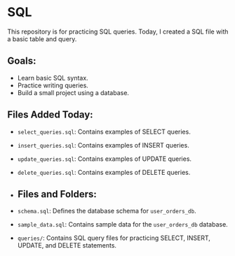 # SQL
This repository is for practicing SQL queries. Today, I created a SQL file with a basic table and query.

## Goals:
- Learn basic SQL syntax.
- Practice writing queries.
- Build a small project using a database.

## Files Added Today:
- `select_queries.sql`: Contains examples of SELECT queries.
- `insert_queries.sql`: Contains examples of INSERT queries.
- `update_queries.sql`: Contains examples of UPDATE queries.
- `delete_queries.sql`: Contains examples of DELETE queries.

- ## Files and Folders:
- `schema.sql`: Defines the database schema for `user_orders_db`.
- `sample_data.sql`: Contains sample data for the `user_orders_db` database.
- `queries/`: Contains SQL query files for practicing SELECT, INSERT, UPDATE, and DELETE statements.
